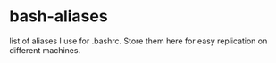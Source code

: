 # bash-aliases
list of aliases I use for .bashrc. Store them here for easy replication on different machines.
